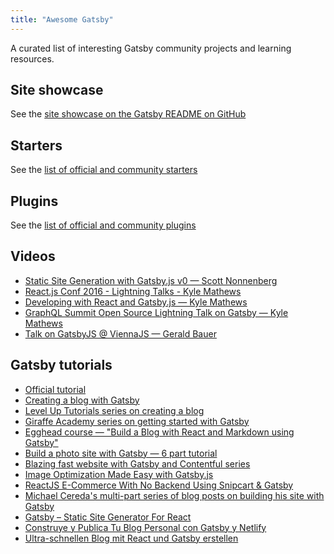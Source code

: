 ```yaml
---
title: "Awesome Gatsby"
---
```


A curated list of interesting Gatsby community projects and learning resources.

## Site showcase

See the [site showcase on the Gatsby README on GitHub](https://github.com/gatsbyjs/gatsby#showcase)

## Starters

See the [list of official and community starters](/docs/gatsby-starters/)

## Plugins

See the [list of official and community plugins](/docs/plugins/)

## Videos

* [Static Site Generation with Gatsby.js v0 — Scott Nonnenberg](https://blog.scottnonnenberg.com/static-site-generation-with-gatsby-js/)
* [React.js Conf 2016 - Lightning Talks - Kyle Mathews](https://www.youtube.com/watch?v=RFkNRKL6ZoE)
* [Developing with React and Gatsby.js — Kyle Mathews](http://www.staticwebtech.com/presentations/developing-with-react-gatsbyjs/)
* [GraphQL Summit Open Source Lightning Talk on Gatsby — Kyle Mathews](https://youtu.be/y588qNiCZZo)
* [Talk on GatsbyJS @ ViennaJS — Gerald Bauer](https://www.youtube.com/watch?v=f0O1nCgqA3E&feature=youtu.be&a)

## Gatsby tutorials

* [Official tutorial](/tutorial/)
* [Creating a blog with Gatsby](/blog/2017-07-19-creating-a-blog-with-gatsby/)
* [Level Up Tutorials series on creating a blog](https://www.youtube.com/watch?v=b2H7fWhQcdE&list=PLLnpHn493BHHfoINKLELxDch3uJlSapxg)
* [Giraffe Academy series on getting started with Gatsby](https://www.youtube.com/playlist?list=PLLAZ4kZ9dFpMXuwazIt4mWtTuqOHdjRlk)
* [Egghead course — "Build a Blog with React and Markdown using Gatsby"](https://egghead.io/courses/build-a-blog-with-react-and-markdown-using-gatsby)
* [Build a photo site with Gatsby — 6 part tutorial](https://jeremey.blog/gatsby-photo/)
* [Blazing fast website with Gatsby and Contentful series](https://www.youtube.com/watch?v=Ek4o40w1tH4&list=PL8KiuH6vpACV-F7jXribe4YveGBhBeG9A)
* [Image Optimization Made Easy with Gatsby.js](https://medium.com/@kyle.robert.gill/ridiculously-easy-image-optimization-with-gatsby-js-59d48e15db6e)
* [ReactJS E-Commerce With No Backend Using Snipcart & Gatsby](https://snipcart.com/blog/snipcart-reactjs-static-ecommerce-gatsby)
* [Michael Cereda's multi-part series of blog posts on building his site with Gatsby](https://medium.com/@michaelcereda/creating-an-isomorphic-universal-website-with-react-part-1-a905350acba8#.akoo25l6j)
* [Gatsby – Static Site Generator For React](https://codingthesmartway.com/gatsby-static-site-generater-for-react-introduction/)
* [Construye y Publica Tu Blog Personal con Gatsby y Netlify](https://medium.com/@n370/construye-y-publica-tu-blog-personal-con-gatsby-y-netlify-parte-1-89804ba63625)
* [Ultra-schnellen Blog mit React und Gatsby erstellen](https://www.lekoarts.de/blog/ultra-schnellen-blog-mit-react-und-gatsby-erstellen)
